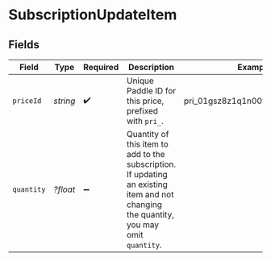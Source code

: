 # SubscriptionUpdateItem


## Fields

| Field                                                                                                                                  | Type                                                                                                                                   | Required                                                                                                                               | Description                                                                                                                            | Example                                                                                                                                |
| -------------------------------------------------------------------------------------------------------------------------------------- | -------------------------------------------------------------------------------------------------------------------------------------- | -------------------------------------------------------------------------------------------------------------------------------------- | -------------------------------------------------------------------------------------------------------------------------------------- | -------------------------------------------------------------------------------------------------------------------------------------- |
| `priceId`                                                                                                                              | *string*                                                                                                                               | :heavy_check_mark:                                                                                                                     | Unique Paddle ID for this price, prefixed with `pri_`.                                                                                 | pri_01gsz8z1q1n00f12qt82y31smh                                                                                                         |
| `quantity`                                                                                                                             | *?float*                                                                                                                               | :heavy_minus_sign:                                                                                                                     | Quantity of this item to add to the subscription. If updating an existing item and not changing the quantity, you may omit `quantity`. |                                                                                                                                        |